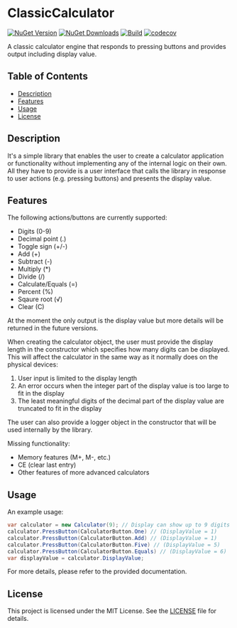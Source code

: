 # ClassicCalculator

[![NuGet Version](https://img.shields.io/nuget/v/ClassicCalculator.svg?style=flat)](https://www.nuget.org/packages/ClassicCalculator/)
[![NuGet Downloads](https://img.shields.io/nuget/dt/ClassicCalculator.svg?style=flat)](https://www.nuget.org/packages/ClassicCalculator/)
[![Build](https://github.com/r-dziewaltowski/ClassicCalculator/actions/workflows/dotnet.yml/badge.svg)](https://github.com/r-dziewaltowski/ClassicCalculator/actions/workflows/dotnet.yml)
[![codecov](https://codecov.io/gh/r-dziewaltowski/ClassicCalculator/branch/main/graph/badge.svg)](https://codecov.io/gh/r-dziewaltowski/ClassicCalculator)

A classic calculator engine that responds to pressing buttons and provides output including display value.

## Table of Contents
- [Description](#description)
- [Features](#features)
- [Usage](#usage)
- [License](#license)

## Description
It's a simple library that enables the user to create a calculator application or functionality without implementing any of the internal logic on their own. All they have to provide is a user interface that calls the library in response to user actions (e.g. pressing buttons) and presents the display value.

## Features
The following actions/buttons are currently supported:
- Digits (0-9)
- Decimal point (.)
- Toggle sign (+/-)
- Add (+)
- Subtract (-)
- Multiply (*)
- Divide (/)
- Calculate/Equals (=)
- Percent (%)
- Sqaure root (√)
- Clear (C)

At the moment the only output is the display value but more details will be returned in the future versions.

When creating the calculator object, the user must provide the display length in the constructor which specifies how many digits can be displayed. This will affect the calculator in the same way as it normally does on the physical devices:
1) User input is limited to the display length
2) An error occurs when the integer part of the display value is too large to fit in the display
3) The least meaningful digits of the decimal part of the display value are truncated to fit in the display 

The user can also provide a logger object in the constructor that will be used internally by the library.

Missing functionality:
- Memory features (M+, M-, etc.)
- CE (clear last entry)
- Other features of more advanced calculators

## Usage
An example usage:
```csharp
var calculator = new Calculator(9); // Display can show up to 9 digits (DisplayValue = 0)
calculator.PressButton(CalculatorButton.One) // (DisplayValue = 1)
calculator.PressButton(CalculatorButton.Add) // (DisplayValue = 1)
calculator.PressButton(CalculatorButton.Five) // (DisplayValue = 5)
calculator.PressButton(CalculatorButton.Equals) // (DisplayValue = 6)
var displayValue = calculator.DisplayValue; 
```

For more details, please refer to the provided documentation.

## License
This project is licensed under the MIT License. See the [LICENSE](LICENSE) file for details.

